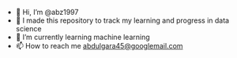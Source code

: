 - 👋 Hi, I’m @abz1997
- 👀 I made this repository to track my learning and progress in data science 
- 🌱 I’m currently learning machine learning 
- 📫 How to reach me abdulgara45@googlemail.com

<!---
abz1997/abz1997 is a ✨ special ✨ repository because its `README.md` (this file) appears on your GitHub profile.
You can click the Preview link to take a look at your changes.
--->

